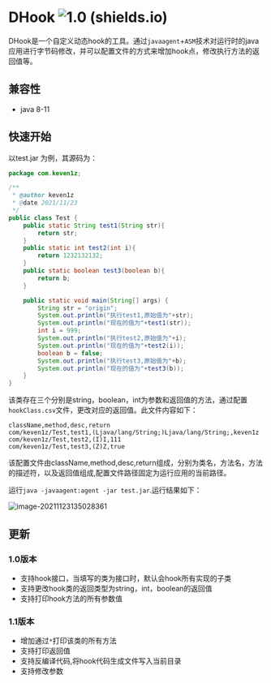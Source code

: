 # DHook ![1.0 (shields.io)](https://img.shields.io/badge/1.1-brightgreen.svg)
DHook是一个自定义动态hook的工具。通过`javaagent`+`ASM`技术对运行时的java应用进行字节码修改，并可以配置文件的方式来增加hook点，修改执行方法的返回值等。

## 兼容性
* java 8-11

## 快速开始
以test.jar 为例，其源码为：

```java
package com.keven1z;

/**
 * @author keven1z
 * @date 2021/11/23
 */
public class Test {
    public static String test1(String str){
        return str;
    }
    public static int test2(int i){
        return 1232132132;
    }
    public static boolean test3(boolean b){
        return b;
    }

    public static void main(String[] args) {
        String str = "origin";
        System.out.println("执行test1,原始值为"+str);
        System.out.println("现在的值为"+test1(str));
        int i = 999;
        System.out.println("执行test2,原始值为"+i);
        System.out.println("现在的值为"+test2(i));
        boolean b = false;
        System.out.println("执行test3,原始值为"+b);
        System.out.println("现在的值为"+test3(b));
    }
}

```
该类存在三个分别是string，boolean，int为参数和返回值的方法，通过配置`hookClass.csv`文件，更改对应的返回值。此文件内容如下：

```csv
className,method,desc,return
com/keven1z/Test,test1,(Ljava/lang/String;)Ljava/lang/String;,keven1z
com/keven1z/Test,test2,(I)I,111
com/keven1z/Test,test3,(Z)Z,true
```

该配置文件由className,method,desc,return组成，分别为类名，方法名，方法的描述符，以及返回值组成,配置文件路径固定为运行应用的当前路径。

运行`java -javaagent:agent -jar test.jar`.运行结果如下：

![image-20211123135028361](https://typora-1253484559.cos.ap-shanghai.myqcloud.com/img/image-20211123135028361.png)

## 更新
### 1.0版本
* 支持hook接口，当填写的类为接口时，默认会hook所有实现的子类
* 支持更改hook类的返回类型为string，int，boolean的返回值
* 支持打印hook方法的所有参数值

### 1.1版本
* 增加通过`*`打印该类的所有方法
* 支持打印返回值
* 支持反编译代码,将hook代码生成文件写入当前目录
* 支持修改参数